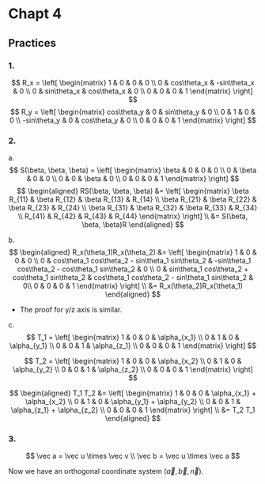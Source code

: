 # Chapt 4
## Practices
### 1.  
$$
R_x = \left[ 
\begin{matrix}
    1 & 0 & 0 & 0 \\
    0 & cos\theta_x & -sin\theta_x & 0 \\
    0 & sin\theta_x &  cos\theta_x & 0 \\
    0 & 0 & 0 & 1
\end{matrix}
\right] 
$$
$$
R_y = \left[ 
\begin{matrix}
     cos\theta_y & 0 & sin\theta_y & 0 \\
    0 & 1 & 0 & 0 \\
    -sin\theta_y & 0 & cos\theta_y & 0 \\
    0 & 0 & 0 & 1
\end{matrix}
\right] 
$$

### 2. 
a. 
$$
S(\beta, \beta, \beta) = \left[ 
\begin{matrix}
    \beta & 0 & 0 & 0 \\
    0 & \beta & 0 & 0 \\
    0 & 0 & \beta & 0 \\
    0 & 0 & 0 & 1
\end{matrix}
\right] 
$$
$$ 
\begin{aligned}
RS(\beta, \beta, \beta) &= \left[ 
\begin{matrix}
    \beta R_{11} & \beta R_{12} & \beta R_{13} & R_{14} \\
    \beta R_{21} & \beta R_{22} & \beta R_{23} & R_{24} \\
    \beta R_{31} & \beta R_{32} & \beta R_{33} & R_{34} \\
    R_{41} & R_{42} & R_{43} & R_{44} 
\end{matrix}
\right] \\
&= S(\beta, \beta, \beta)R
\end{aligned} 
$$

b. 
$$
\begin{aligned}
R_x(\theta_1)R_x(\theta_2) &= \left[ 
\begin{matrix}
    1 & 0 & 0 & 0 \\
    0 & cos\theta_1 cos\theta_2 - sin\theta_1 sin\theta_2 & -sin\theta_1 cos\theta_2 - cos\theta_1 sin\theta_2 & 0 \\
    0 & sin\theta_1 cos\theta_2 + cos\theta_1 sin\theta_2 & cos\theta_1 cos\theta_2 - sin\theta_1 sin\theta_2 & 0\\
    0 & 0 & 0 & 1
\end{matrix}
\right] \\
&= R_x(\theta_2)R_x(\theta_1)
\end{aligned}
$$
* The proof for y/z axis is similar.

c. 
$$
T_1 = \left[ 
\begin{matrix}
    1 & 0 & 0 & \alpha_{x_1} \\
    0 & 1 & 0 & \alpha_{y_1} \\
    0 & 0 & 1 & \alpha_{z_1} \\
    0 & 0 & 0 & 1
\end{matrix}
\right] 
$$

$$
T_2 = \left[ 
\begin{matrix}
    1 & 0 & 0 & \alpha_{x_2} \\
    0 & 1 & 0 & \alpha_{y_2} \\
    0 & 0 & 1 & \alpha_{z_2} \\
    0 & 0 & 0 & 1
\end{matrix}
\right] 
$$

$$
\begin{aligned}
T_1 T_2 &= \left[ 
\begin{matrix}
    1 & 0 & 0 & \alpha_{x_1} + \alpha_{x_2} \\
    0 & 1 & 0 & \alpha_{y_1} + \alpha_{y_2} \\
    0 & 0 & 1 & \alpha_{z_1} + \alpha_{z_2} \\
    0 & 0 & 0 & 1
\end{matrix}
\right] \\
&= T_2 T_1
\end{aligned}
$$

### 3. 
$$
\vec a = \vec u \times \vec v \\
\vec b = \vec u \times \vec a
$$

Now we have an orthogonal coordinate system $(\vec a, \vec b, \vec n)$.
